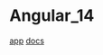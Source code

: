 # Angular_14
[app](https://bg-ekaterinashaustruk.github.io/Angular_14_reveal.js/)
[docs](https://docs.google.com/document/d/1-3-ovtaQ4Fb61suNZcF99ynmt3riFP1QOM6TCdIHM_k/edit#)
